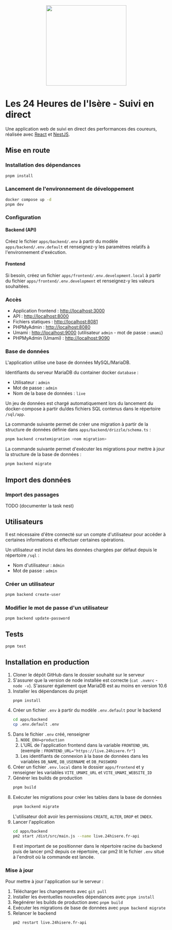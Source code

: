 <div align="center">
    <img src="https://www.24hisere.fr/data/images/logo/24hisere.svg" height="250">
</div>

# Les 24 Heures de l'Isère - Suivi en direct

Une application web de suivi en direct des performances des coureurs, réalisée avec [React](https://reactjs.org/) et [NestJS](https://nestjs.com/).

## Mise en route

### Installation des dépendances

```sh
pnpm install
```

### Lancement de l'environnement de développement

```sh
docker compose up -d
pnpm dev
```

### Configuration

#### Backend (API)

Créez le fichier `apps/backend/.env` à partir du modèle `apps/backend/.env.default` et renseignez-y les paramètres relatifs à l'environnement d'exécution.

#### Frontend

Si besoin, créez un fichier `apps/frontend/.env.development.local` à partir du fichier `apps/frontend/.env.development` et renseignez-y les valeurs souhaitées.

### Accès

- Application frontend : [http://localhost:3000](http://localhost:3000)
- API : [http://localhost:8000](http://localhost:8000)
- Fichiers statiques : [http://localhost:8081](http://localhost:8081)
- PHPMyAdmin : [http://localhost:8080](http://localhost:8080)
- Umami : [http://localhost:9000](http://localhost:9000) (utilisateur `admin` - mot de passe : `umami`)
- PHPMyAdmin (Umami) : [http://localhost:9090](http://localhost:9090)

### Base de données

L'application utilise une base de données MySQL/MariaDB.

Identifiants du serveur MariaDB du container docker `database` :
- Utilisateur : `admin`
- Mot de passe : `admin`
- Nom de la base de données : `live`

Un jeu de données est chargé automatiquement lors du lancement du docker-compose à partir du/des fichiers SQL contenus dans le répertoire `/sql/app`.

La commande suivante permet de créer une migration à partir de la structure de données définie dans `apps/backend/drizzle/schema.ts` :

```sh
pnpm backend createmigration <nom migration>
```

La commande suivante permet d'exécuter les migrations pour mettre à jour la structure de la base de données :

```sh
pnpm backend migrate
```

## Import des données

### Import des passages

TODO (documenter la task nest)

## Utilisateurs

Il est nécessaire d'être connecté sur un compte d'utilisateur pour accéder à certaines informations et effectuer certaines opérations.

Un utilisateur est inclut dans les données chargées par défaut depuis le répertoire `/sql` :

- Nom d'utilisateur : `Admin`
- Mot de passe : `admin`

### Créer un utilisateur

```sh
pnpm backend create-user
```

### Modifier le mot de passe d'un utilisateur

```sh
pnpm backend update-password
```

## Tests

```sh
pnpm test
```

## Installation en production

1. Cloner le dépôt GitHub dans le dossier souhaité sur le serveur
2. S'assurer que la version de node installée est correcte (`cat .nvmrc` - `node -v`). S'assurer également que MariaDB est au moins en version 10.6
3. Installer les dépendances du projet
   ```bash
   pnpm install
   ```
4. Créer un fichier `.env` à partir du modèle `.env.default` pour le backend
   ```bash
   cd apps/backend
   cp .env.default .env
   ```
5. Dans le fichier `.env` créé, renseigner
   1. `NODE_ENV=production`
   2. L'URL de l'application frontend dans la variable `FRONTEND_URL` (exemple : `FRONTEND_URL="https://live.24hisere.fr"`)
   3. Les identifiants de connexion à la base de données dans les variables `DB_NAME`, `DB_USERNAME` et `DB_PASSWORD`
6. Créer un fichier `.env.local` dans le dossier `apps/frontend` et y renseigner les variables `VITE_UMAMI_URL` et `VITE_UMAMI_WEBSITE_ID`
7. Générer les builds de production
   ```bash
   pnpm build
   ```
8. Exécuter les migrations pour créer les tables dans la base de données
   ```bash
   pnpm backend migrate
   ```
   L'utilisateur doit avoir les permissions `CREATE`, `ALTER`, `DROP` et `INDEX`.
9. Lancer l'application
   ```bash
   cd apps/backend
   pm2 start /dist/src/main.js --name live.24hisere.fr-api
   ```
   Il est important de se positionner dans le répertoire racine du backend puis de lancer pm2 depuis ce répertoire, car pm2 lit le fichier `.env` situé à l'endroit où la commande est lancée.

### Mise à jour

Pour mettre à jour l'application sur le serveur :

1. Télécharger les changements avec `git pull`
2. Installer les éventuelles nouvelles dépendances avec `pnpm install`
3. Regénérer les builds de production avec `pnpm build`
4. Exécuter les migrations de base de données avec `pnpm backend migrate`
5. Relancer le backend
   ```bash
   pm2 restart live.24hisere.fr-api
   ```
